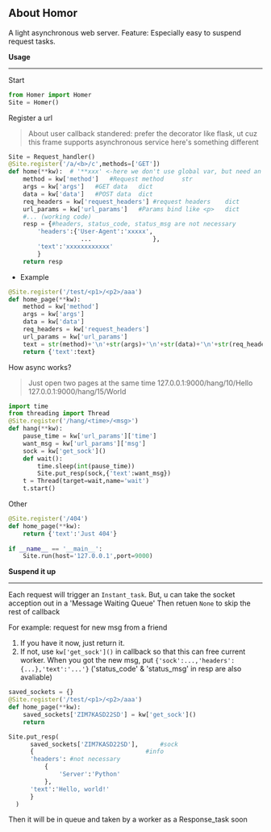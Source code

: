 ## About Homor

A light asynchronous web server.
Feature: Especially easy to suspend request tasks.

**Usage**

---

Start

```python
from Homer import Homer
Site = Homer()
```
Register a url
>About user callback standered:
  prefer the decorator like flask, 
 ut cuz this frame supports asynchronous service
 here's something different
```python
Site = Request_handler()
@Site.register('/a/<b>/c',methods=['GET'])
def home(**kw):  # '**xxx' <-here we don't use global var, but need an entrance
	method = kw['method']	#Request method 	str
	args = kw['args']	#GET data	dict
	data = kw['data']	#POST data	dict
	req_headers = kw['request_headers']	#request headers	dict
	url_params = kw['url_params']	#Params bind like <p>	dict
	#... (working code)
	resp = {#headers, status_code, status_msg are not necessary
		'headers':{'User-Agent':'xxxxx',
					...					},
		'text':'xxxxxxxxxxxx'
		}
	return resp
```
- Example

```python
@Site.register('/test/<p1>/<p2>/aaa')
def home_page(**kw):
	method = kw['method']
	args = kw['args']
	data = kw['data']
	req_headers = kw['request_headers']
	url_params = kw['url_params']
	text = str(method)+'\n'+str(args)+'\n'+str(data)+'\n'+str(req_headers)+'\n'+str(url_params)
	return {'text':text}
```
How async works?

>Just open two pages at the same time
127.0.0.1:9000/hang/10/Hello
127.0.0.1:9000/hang/15/World

```python
import time
from threading import Thread
@Site.register('/hang/<time>/<msg>')	
def hang(**kw):
	pause_time = kw['url_params']['time']
	want_msg = kw['url_params']['msg']
	sock = kw['get_sock']()
	def wait():
		time.sleep(int(pause_time))
		Site.put_resp(sock,{'text':want_msg})
	t = Thread(target=wait,name='wait')
	t.start()
```
Other
```python
@Site.register('/404')
def home_page(**kw):
	return {'text':'Just 404'}
	
if __name__ == '__main__':
	Site.run(host='127.0.0.1',port=9000)
```



**Suspend it up**

---

Each request will trigger an `Instant_task`.
But, u can take the socket acception out in a 'Message Waiting Queue'
Then retuen `None` to skip the rest of callback

For example:
request for new msg from a friend

1. If you have it now, just return it.
2. If not, use `kw['get_sock']()` in callback so that this can free current worker. 
  When you got the new msg, put `{'sock':...,'headers':{...},'text':'...'}` 
  ('status_code' & 'status_msg' in resp are also avaliable)
  ```python
  saved_sockets = {}
  @Site.register('/test/<p1>/<p2>/aaa')
  def home_page(**kw):
      saved_sockets['ZIM7KASD22SD'] = kw['get_sock']() 
      return

  Site.put_resp(	
  		saved_sockets['ZIM7KASD22SD'],		#sock
  		{								#info
  		'headers': #not necessary
  			{
  				'Server':'Python'
  			},
  		'text':'Hello, world!'
  		}	
  	)
  ```
  Then it will be in queue and taken by a worker as a Response_task soon